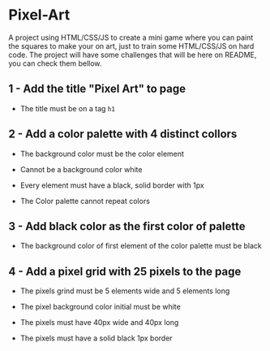 # Pixel-Art
A project using HTML/CSS/JS to create a mini game where you can paint the squares to make your on art, just to train some HTML/CSS/JS on hard code.
The project will have some challenges that will be here on README, you can check them bellow.

## 1 - Add the title "Pixel Art" to page

- The title must be on a tag `h1`

## 2 - Add a color palette with 4 distinct collors

- The background color must be the color element

- Cannot be a background color white

- Every element must have a black, solid border with 1px

- The Color palette cannot repeat colors

## 3 - Add black color as the first color of palette

- The background color of first element of the color palette must be black

## 4 - Add a pixel grid with 25 pixels to the page

- The pixels grind must be 5 elements wide and 5 elements long

- The pixel background color initial must be white

- The pixels must have 40px wide and 40px long

- The pixels must have a solid black 1px border
